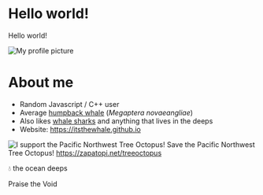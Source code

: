 # Hello world!
Hello world!

![My profile picture](https://itsthewhale.github.io/img/favicon_250x250.png)

# About me
- Random Javascript / C++ user  
- Average [humpback whale](https://en.wikipedia.org/wiki/Humpback_whale "Wikipedia") (*Megaptera novaeangliae*)  
- Also likes [whale sharks](https://en.wikipedia.org/wiki/Whale_shark "Wikipedia") and anything that lives in the deeps
- Website: <https://itsthewhale.github.io>  

![I support the Pacific Northwest Tree Octopus!](https://itsthewhale.github.io/img/treeoctopusbadge.png)
Save the Pacific Northwest Tree Octopus! <https://zapatopi.net/treeoctopus>

💧 the ocean deeps

Praise the Void  

